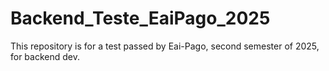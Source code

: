 # Backend_Teste_EaiPago_2025
This repository is for a test passed by Eai-Pago, second semester of 2025, for backend dev.
